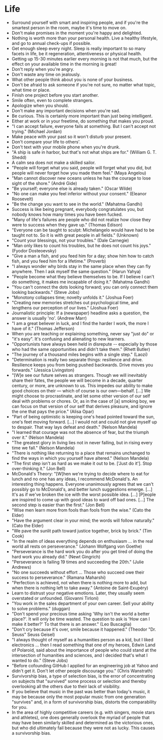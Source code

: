 # Life

 * Surround yourself with smart and inspiring people, and if you're the smartest person in the room, maybe it's time to move on.
 * Don't make promises in the moment you're happy and delighted.
 * Nothing is worth more than your personal health. Live a healthy lifestyle, and go to annual check-ups if possible.
 * Get enough sleep every night. Sleep is really important to so many facets in life, be it regeneration, attentiveness or physical health.
 * Getting up 15-30 minutes earlier every morning is not that much, but the effect on your available time in the morning is great!
 * Don't reply when you're angry.
 * Don't waste any time on jealously.
 * What other people think about you is none of your business.
 * Don't be afraid to ask someone if you're not sure, no matter what topic, what time or place.
 * Finish one project before you start another.
 * Smile often, even to complete strangers.
 * Apologize when you should.
 * Don't make any important decisions when you're sad.
 * Be curious. This is certainly more important than just being intelligent.
 * Either at work or in your freetime, do something that makes you proud.
 * "I can accept failure, everyone fails at something. But I can't accept not trying." (Michael Jordan)
 * Make peace with your past so it won't disturb your present.
 * Don't compare your life to others'.
 * Don't text with your mobile phone when you're drunk.
 * "A ship is safe in harbor, but that's not what ships are for." (William G. T. Shedd)
 * A calm sea does not make a skilled sailor.
 * "People will forget what you said, people will forget what you did, but people will never forget how you made them feel." (Maya Angelou)
 * "Man cannot discover new oceans unless he has the courage to lose sight of the shore." (André Gide)
 * "Be yourself; everyone else is already taken." (Oscar Wilde)
 * "No one can make you feel inferior without your consent." (Eleanor Roosevelt)
 * "Be the change you want to see in the world." (Mahatma Gandhi)
 * Success is like being pregnant, everybody congratulates you, but nobody knows how many times you have been fucked.
 * "Many of life's failures are people who did not realize how close they were to success when they gave up." (Thomas Edison)
 * "Everyone can be taught to sculpt: Michelangelo would have had to be taught not to. So it is with great people in all fields." (Unknown)
 * "Count your blessings, not your troubles." (Dale Carnegie)
 * "Man only likes to count his troubles, but he does not count his joys." (Fyodor Dosteoevsky)
 * "Give a man a fish, and you feed him for a day; show him how to catch fish, and you feed him for a lifetime." (Proverb)
 * "I always wonder why birds stay in the same place when they can fly anywhere. Then I ask myself the same question." (Harun Yahya)
 * "People become what they believe themselves to be. If I believe I can't do something, it makes me incapable of doing it." (Mahatma Gandhi)
 * "You can't connect the dots looking forward; you can only connect them looking backwards." (Steve Jobs)
 * "Monotony collapses time; novelty unfolds it." (Joshua Foer)
 * "Creating new memories stretches out psychological time, and lengthens our perception of our lives." (Joshua Foer)
 * Journalistic principle: If a (newspaper) headline asks a question, the answer is usually 'no'. (Andrew Marr)
 * "I am a great believer in luck, and I find the harder I work, the more I have of it." (Thomas Jefferson)
 * When you are teaching or explaining something, never say "just do" or "it's easy". It's confusing and alienating to new learners.
 * "Opportunists have always been held in disrepute -- especially by those who had the same opportunities and didn't take them." (Rhett Butler)
 * "The journey of a thousand miles begins with a single step." (Laozi)
 * "Determination is really two separate things: resilience and drive. Resilience keeps you from being pushed backwards. Drive moves you forwards." (Jessica Livingston)
 * "[W]e see our future selves as strangers. Though we will inevitably share their fates, the people we will become in a decade, quarter century, or more, are unknown to us. This impedes our ability to make good choices on their — which of course is our own—behalf. [...] We might choose to procrastinate, and let some other version of our self deal with problems or chores. Or, as in the case of [a] smoking boy, we can focus on that version of our self that derives pleasure, and ignore the one that pays the price." (Alisa Opar)
 * "Part of being optimistic is keeping one's head pointed toward the sun, one's feet moving forward. [...] I would not and could not give myself up to despair. That way lays defeat and death." (Nelson Mandela)
 * "I learned that courage was not the absence of fear, but the triumph over it." (Nelson Mandela)
 * "The greatest glory in living lies not in never falling, but in rising every time we fall." (Nelson Mandela)
 * "There is nothing like returning to a place that remains unchanged to find the ways in which you yourself have altered." (Nelson Mandela)
 * "The first step isn't as hard as we make it out to be. ['Just do it']. Stop over-thinking it." (Jon Bell)
 * McDonald's Theory: "[W]hen we're trying to decide where to eat for lunch and no one has any ideas, I recommend McDonald's. An interesting thing happens. Everyone unanimously agrees that we can't possibly go to McDonald's, and better lunch suggestions emerge. [...] It's as if we've broken the ice with the worst possible idea. [...] [P]eople are inspired to come up with good ideas to ward off bad ones. [...] The second step is easier than the first." (Jon Bell)
 * "Wise men learn more from fools than fools from the wise." (Cato the Elder)
 * "Have the argument clear in your mind; the words will follow naturally." (Cato the Elder)
 * "We pave the sunlit path toward justice together, brick by brick." (Tim Cook)
 * "In the realm of ideas everything depends on enthusiasm ... in the real world all rests on perseverance." (Johann Wolfgang von Goethe)
 * "Perseverance is the hard work you do after you get tired of doing the hard work you already did." (Newt Gingrich)
 * "Perseverance is failing 19 times and succeeding the 20th." (Julie Andrews)
 * "No one succeeds without effort ... Those who succeed owe their success to perseverance." (Ramana Maharshi)
 * "Perfection is achieved, not when there is nothing more to add, but when there is nothing left to take away." (Antoine de Saint-Exupéry)
 * Learn to distrust your negative emotions. Later, they usually seem overstated or unfounded. (Giovanni Tirloni)
 * "You work in the sales department of your own career. Sell your ability to solve problems." (duggan)
 * "Don't spend your precious time asking 'Why isn't the world a better place?'. It will only be time wasted. The question to ask is 'How can I make it better?' To that there is an answer." (Leo Buscaglia)
 * "Don't cry because it's over, smile because it happened." (Theodor "Dr. Seuss" Seuss Geisel)
 * "I always thought of myself as a humanities person as a kid, but I liked electronics ... then I read something that one of my heroes, Edwin Land of Polaroid, said about the importance of people who could stand at the intersection of humanities and sciences, and I decided that's what I wanted to do." (Steve Jobs)
 * "Before cofounding GitHub I applied for an engineering job at Yahoo and didn't get it. Don't let other people discourage you." (Chris Wanstrath)
 * Survivorship bias, a type of selection bias, is the error of concentrating on subjects that "survived" some process or selection and thereby overlooking all the others due to their lack of visibility.
 * If you believe that music in the past was better than today's music, it may be because only the most popular music from one generation "survives" and, in a form of survivorship bias, distorts the comparability for you.
 * In the area of highly competitive careers (e.g. with singers, movie stars and athletes), one does generally overlook the myriad of people that may have been similarly skilled and determined as the victorious ones, but who did ultimately fail because they were not as lucky. This causes a survivorship bias.

